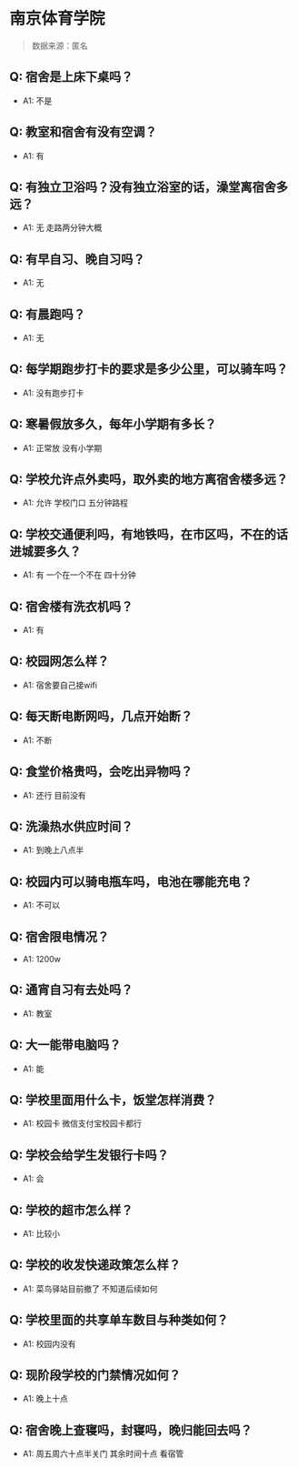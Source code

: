# 南京体育学院

> 数据来源：匿名

## Q: 宿舍是上床下桌吗？

- A1: 不是

## Q: 教室和宿舍有没有空调？

- A1: 有

## Q: 有独立卫浴吗？没有独立浴室的话，澡堂离宿舍多远？

- A1: 无 走路两分钟大概

## Q: 有早自习、晚自习吗？

- A1: 无

## Q: 有晨跑吗？

- A1: 无

## Q: 每学期跑步打卡的要求是多少公里，可以骑车吗？

- A1: 没有跑步打卡

## Q: 寒暑假放多久，每年小学期有多长？

- A1: 正常放 没有小学期

## Q: 学校允许点外卖吗，取外卖的地方离宿舍楼多远？

- A1: 允许 学校门口 五分钟路程

## Q: 学校交通便利吗，有地铁吗，在市区吗，不在的话进城要多久？

- A1: 有 一个在一个不在 四十分钟

## Q: 宿舍楼有洗衣机吗？

- A1: 有

## Q: 校园网怎么样？

- A1: 宿舍要自己接wifi

## Q: 每天断电断网吗，几点开始断？

- A1: 不断

## Q: 食堂价格贵吗，会吃出异物吗？

- A1: 还行 目前没有

## Q: 洗澡热水供应时间？

- A1: 到晚上八点半

## Q: 校园内可以骑电瓶车吗，电池在哪能充电？

- A1: 不可以

## Q: 宿舍限电情况？

- A1: 1200w

## Q: 通宵自习有去处吗？

- A1: 教室

## Q: 大一能带电脑吗？

- A1: 能

## Q: 学校里面用什么卡，饭堂怎样消费？

- A1: 校园卡 微信支付宝校园卡都行

## Q: 学校会给学生发银行卡吗？

- A1: 会

## Q: 学校的超市怎么样？

- A1: 比较小

## Q: 学校的收发快递政策怎么样？

- A1: 菜鸟驿站目前撤了 不知道后续如何

## Q: 学校里面的共享单车数目与种类如何？

- A1: 校园内没有

## Q: 现阶段学校的门禁情况如何？

- A1: 晚上十点

## Q: 宿舍晚上查寝吗，封寝吗，晚归能回去吗？

- A1: 周五周六十点半关门 其余时间十点
看宿管

